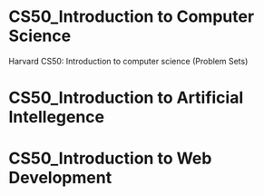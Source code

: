 # CS50_Introduction to Computer Science

Harvard CS50: Introduction to computer science (Problem Sets)

# CS50_Introduction to Artificial Intellegence

# CS50_Introduction to Web Development

